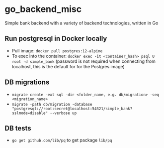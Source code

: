 # go_backend_misc
Simple bank backend with a variety of backend technologies, written in Go 


## Run postgresql in Docker locally

- Pull image: `docker pull postgres:12-alpine`
- To exec into the container: `docker exec -it <container_hash> psql U root -d simple_bank` (password is not required when connecting from localhost, this is the default for for the Postgres image)

## DB migrations

- `migrate create -ext sql -dir <folder_name, e.g. db/migration> -seq <migration_name>`
- `migrate -path db/migration -database "postgresql://root:secret@localhost:54321/simple_bank?sslmode=disable" --verbose up`

## DB tests
- `go get github.com/lib/pq` to get package `lib/pq`

